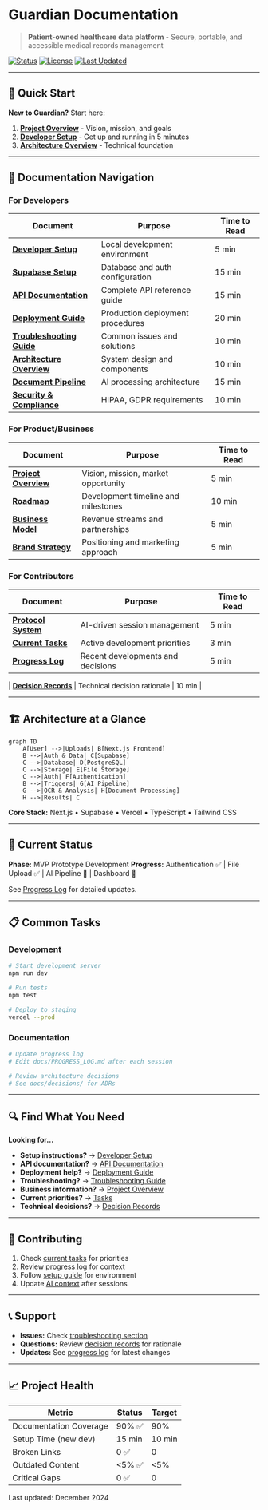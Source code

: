 # Guardian Documentation

> **Patient-owned healthcare data platform** - Secure, portable, and accessible medical records management

[![Status](https://img.shields.io/badge/Status-In%20Development-orange)](./project/roadmap.md)
[![License](https://img.shields.io/badge/License-TBD-lightgrey)](#)
[![Last Updated](https://img.shields.io/badge/Last%20Updated-Dec%202024-blue)](#)

---

## 🚀 Quick Start

**New to Guardian?** Start here:

1. **[Project Overview](PROJECT_OVERVIEW.md)** - Vision, mission, and goals
2. **[Developer Setup](guides/SETUP.md)** - Get up and running in 5 minutes
3. **[Architecture Overview](architecture/OVERVIEW.md)** - Technical foundation

---

## 📖 Documentation Navigation

### For Developers

| Document | Purpose | Time to Read |
|----------|---------|--------------|
| **[Developer Setup](guides/SETUP.md)** | Local development environment | 5 min |
| **[Supabase Setup](guides/supabase-setup.md)** | Database and auth configuration | 15 min |
| **[API Documentation](api/endpoints.md)** | Complete API reference guide | 15 min |
| **[Deployment Guide](guides/deployment.md)** | Production deployment procedures | 20 min |
| **[Troubleshooting Guide](guides/troubleshooting.md)** | Common issues and solutions | 10 min |
| **[Architecture Overview](architecture/OVERVIEW.md)** | System design and components | 10 min |
| **[Document Pipeline](architecture/pipeline.md)** | AI processing architecture | 15 min |
| **[Security & Compliance](architecture/SECURITY_COMPLIANCE.md)** | HIPAA, GDPR requirements | 10 min |

### For Product/Business

| Document | Purpose | Time to Read |
|----------|---------|--------------|
| **[Project Overview](PROJECT_OVERVIEW.md)** | Vision, mission, market opportunity | 5 min |
| **[Roadmap](ROADMAP.md)** | Development timeline and milestones | 10 min |
| **[Business Model](business/MODEL.md)** | Revenue streams and partnerships | 5 min |
| **[Brand Strategy](business/BRAND.md)** | Positioning and marketing approach | 5 min |

### For Contributors

| Document | Purpose | Time to Read |
|----------|---------|--------------|
| **[Protocol System](protocols/README.md)** | AI-driven session management | 5 min |
| **[Current Tasks](management/TASKS.md)** | Active development priorities | 3 min |
| **[Progress Log](PROGRESS_LOG.md)** | Recent developments and decisions | 5 min |

| **[Decision Records](decisions/)** | Technical decision rationale | 10 min |

---

## 🏗️ Architecture at a Glance

```mermaid
graph TD
    A[User] -->|Uploads| B[Next.js Frontend]
    B -->|Auth & Data| C[Supabase]
    C -->|Database| D[PostgreSQL]
    C -->|Storage| E[File Storage]
    C -->|Auth| F[Authentication]
    B -->|Triggers| G[AI Pipeline]
    G -->|OCR & Analysis| H[Document Processing]
    H -->|Results| C
```

**Core Stack:** Next.js • Supabase • Vercel • TypeScript • Tailwind CSS

---

## 🎯 Current Status

**Phase:** MVP Prototype Development
**Progress:** Authentication ✅ | File Upload ✅ | AI Pipeline 🚧 | Dashboard 🚧

See [Progress Log](PROGRESS_LOG.md) for detailed updates.

---

## 📋 Common Tasks

### Development
```bash
# Start development server
npm run dev

# Run tests
npm test

# Deploy to staging
vercel --prod
```

### Documentation
```bash
# Update progress log
# Edit docs/PROGRESS_LOG.md after each session

# Review architecture decisions
# See docs/decisions/ for ADRs
```

---

## 🔍 Find What You Need

**Looking for...**
- **Setup instructions?** → [Developer Setup](guides/SETUP.md)
- **API documentation?** → [API Documentation](api/endpoints.md)
- **Deployment help?** → [Deployment Guide](guides/deployment.md)
- **Troubleshooting?** → [Troubleshooting Guide](guides/troubleshooting.md)
- **Business information?** → [Project Overview](PROJECT_OVERVIEW.md)
- **Current priorities?** → [Tasks](management/TASKS.md)
- **Technical decisions?** → [Decision Records](decisions/)

---

## 🤝 Contributing

1. Check [current tasks](management/TASKS.md) for priorities
2. Review [progress log](PROGRESS_LOG.md) for context
3. Follow [setup guide](guides/SETUP.md) for environment
4. Update [AI context](context/AI_context.md) after sessions

---

## 📞 Support

- **Issues:** Check [troubleshooting section](guides/supabase-setup.md#troubleshooting)
- **Questions:** Review [decision records](decisions/) for rationale
- **Updates:** See [progress log](PROGRESS_LOG.md) for latest changes

---

## 📈 Project Health

| Metric | Status | Target |
|--------|--------|--------|
| Documentation Coverage | 90% ✅ | 90% |
| Setup Time (new dev) | 15 min | 10 min |
| Broken Links | 0 ✅ | 0 |
| Outdated Content | <5% ✅ | <5% |
| Critical Gaps | 0 ✅ | 0 |

Last updated: December 2024